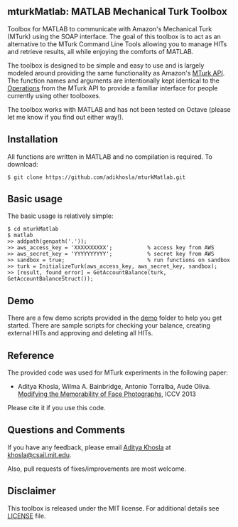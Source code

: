 mturkMatlab: MATLAB Mechanical Turk Toolbox
-------------------------------------------

Toolbox for MATLAB to communicate with Amazon's Mechanical Turk (MTurk) using the SOAP interface. The goal of this toolbox is to act as an alternative to the MTurk Command Line Tools allowing you to manage HITs and retrieve results, all while enjoying the comforts of MATLAB. 

The toolbox is designed to be simple and easy to use and is largely modeled around providing the same functionality as Amazon's <a href="http://docs.aws.amazon.com/AWSMechTurk/latest/AWSMturkAPI/Welcome.html">MTurk API</a>. The function names and arguments are intentionally kept identical to the <a href="http://docs.aws.amazon.com/AWSMechTurk/latest/AWSMturkAPI/ApiReference_OperationsArticle.html">Operations</a> from the MTurk API to provide a familiar interface for people currently using other toolboxes.

The toolbox works with MATLAB and has not been tested on Octave (please let me know if you find out either way!).

Installation
------------

All functions are written in MATLAB and no compilation is required. To download:

    $ git clone https://github.com/adikhosla/mturkMatlab.git

Basic usage
-----------

The basic usage is relatively simple:

    $ cd mturkMatlab
    $ matlab
    >> addpath(genpath('.'));
    >> aws_access_key = 'XXXXXXXXXX';           % access key from AWS
    >> aws_secret_key = 'YYYYYYYYYY';           % secret key from AWS
    >> sandbox = true;                          % run functions on sandbox
    >> turk = InitializeTurk(aws_access_key, aws_secret_key, sandbox);
    >> [result, found_error] = GetAccountBalance(turk, GetAccountBalanceStruct());
 

Demo
----

There are a few demo scripts provided in the <a href="demo">demo</a> folder to help you get started. There are sample scripts for checking your balance, creating external HITs and approving and deleting all HITs.

Reference
---------
The provided code was used for MTurk experiments in the following paper:
 - Aditya Khosla, Wilma A. Bainbridge, Antonio Torralba, Aude Oliva. 
 <br><a href="http://people.csail.mit.edu/khosla">Modifying the Memorability of Face Photographs</a>, ICCV 2013

Please cite it if you use this code.


Questions and Comments
----------------------

If you have any feedback, please email <a href="http://people.csail.mit.edu/khosla">Aditya Khosla</a> at <a href="mailto:khosla@csail.mit.edu">khosla@csail.mit.edu</a>.

Also, pull requests of fixes/improvements are most welcome.


Disclaimer
----------

This toolbox is released under the MIT license. For additional details see <a href="LICENSE">LICENSE</a> file.



